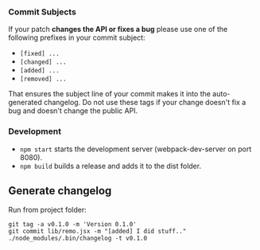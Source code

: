 ### Commit Subjects

If your patch **changes the API or fixes a bug** please use one of the
following prefixes in your commit subject:

- `[fixed] ...`
- `[changed] ...`
- `[added] ...`
- `[removed] ...`

That ensures the subject line of your commit makes it into the
auto-generated changelog. Do not use these tags if your change doesn't
fix a bug and doesn't change the public API.

### Development

- `npm start` starts the development server (webpack-dev-server on port 8080).
- `npm build` builds a release and adds it to the dist folder.

## Generate changelog

Run from project folder:

    git tag -a v0.1.0 -m 'Version 0.1.0'   
    git commit lib/remo.jsx -m "[added] I did stuff.."
    ./node_modules/.bin/changelog -t v0.1.0     
